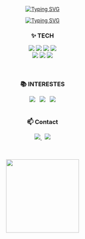 
<!--타이틀 부분-->
<div align="center">
  
  [![Typing SVG](https://readme-typing-svg.demolab.com?font=Fira+Code&weight=600&size=50&pause=1000&color=387DF7&center=true&vCenter=true&random=true&repeat=true&width=800&height=100&lines=Heejong+Yoon)](https://git.io/typing-svg)
  
  [![Typing SVG](https://readme-typing-svg.demolab.com?font=Fira+Code&weight=600&size=25&pause=1000&color=C7EBF7&center=true&vCenter=true&width=800&height=100&lines=Back-End+Engineer)](https://git.io/typing-svg)
  
</div>


<h3 align="center">✨ TECH </h3>
<div align="center">
  <img src="https://img.shields.io/badge/SPRING_BOOT_3.2.2-green?style=for-the-badge&logo=spring&logoColor=white" />
  <img src="https://img.shields.io/badge/Java_17-ED8B00?style=for-the-badge&logo=openjdk&logoColor=white" />
  <img src="https://img.shields.io/badge/nginx-%23009639.svg?style=for-the-badge&logo=nginx&logoColor=white">
  <img src="https://img.shields.io/badge/Apache Tomcat-F8DC75?style=for-the-badge&logo=apachetomcat&logoColor=black"/>
  <br>
  <img src="https://img.shields.io/badge/MySQL_8-00000F?style=for-the-badge&logo=mysql&logoColor=white" />
  <img src="https://img.shields.io/badge/docker-%230db7ed.svg?style=for-the-badge&logo=docker&logoColor=white" />
  <img src="https://img.shields.io/badge/GitHub_Actions-2088FF?style=for-the-badge&logo=github-actions&logoColor=white" />
</div>

<br>
<br>

<h3 align="center">📚 INTERESTES</h3>
<div align="center">
  <img src="https://img.shields.io/badge/REDIS-%23DD0031.svg?style=for-the-badge&logo=redis&logoColor=white" /> &nbsp
  <img src="https://img.shields.io/badge/Apache%20Kafka-000?style=for-the-badge&logo=apachekafka" /> &nbsp
  <img src="https://img.shields.io/badge/kubernetes-%23326ce5.svg?style=for-the-badge&logo=kubernetes&logoColor=white" />
</div>

<br>

<h3 align="center">📫 Contact</h3>
<div align="center">
  <a href="https://velog.io/@huhdy32">
    <img src="https://img.shields.io/badge/Velog-1EBC8F?style=for-the-badge&logo=velog&logoColor=white" />
  </a>
   &nbsp
  <a href="mailto:mong3268@gmail.com">
    <img src="https://img.shields.io/badge/mong3268@gmail.com-D14836?style=for-the-badge&logo=gmail&logoColor=white"/>
  </a>
</div>

<br>
<br>
<br>

<div align="center">
<a href="https://github.com/anuraghazra/github-readme-stats">
  <img height=200 align="center" src="https://github-readme-stats.vercel.app/api?username=huhdy32&show_icons=true&theme=transparent&custom_title=GITHUB_STATUS" />
</a>
</div>
<!-- <a href="https://github.com/anuraghazra/convoychat">
  <img height=200 align="center" src="https://github-readme-stats.vercel.app/api/top-langs?username=anuraghazra&layout=compact&langs_count=8&card_width=320" />
</a> -->

<!--
**huhdy32/huhdy32** is a ✨ _special_ ✨ repository because its `README.md` (this file) appears on your GitHub profile.

Here are some ideas to get you started:

- 🔭 I’m currently working on ...
- 🌱 I’m currently learning ...
- 👯 I’m looking to collaborate on ...
- 🤔 I’m looking for help with ...
- 💬 Ask me about ...
- 📫 How to reach me: ...
- 😄 Pronouns: ...
- ⚡ Fun fact: ...
-->
